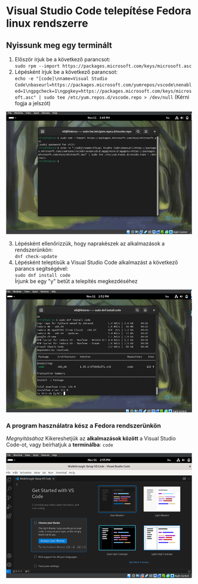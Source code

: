 # Visual Studio Code telepítése Fedora linux rendszerre

## Nyissunk meg egy terminált   
1.  Először írjuk be a következő parancsot:  
`sudo rpm --import https://packages.microsoft.com/keys/microsoft.asc`
2. Lépésként írjuk be a következő parancsot:  
`echo -e "[code]\nname=Visual Studio Code\nbaseurl=https://packages.microsoft.com/yumrepos/vscode\nenabled=1\ngpgcheck=1\ngpgkey=https://packages.microsoft.com/keys/microsoft.asc" | sudo tee /etc/yum.repos.d/vscode.repo > /dev/null`
(Kérni fogja a jelszót)

![Install1](1.png)

3. Lépésként ellenőrizzük, hogy naprakészek az alkalmazások a rendszerünkön:    
`dnf check-update`
4. Lépésként teleptísük a Visual Studio Code alkalmazást a következő parancs segítségével:  
`sudo dnf install code`     
Írjunk be egy "y" betűt a telepítés megkezdéséhez

![Install2](2.png) 

### A program használatra kész a Fedora rendszerünkön
*Megnyitásához* Kikereshetjük az **alkalmazások között** a Visual Studio Code-ot, vagy beírhatjuk a **terminálba**: `code`

![VSCode](3.png)
